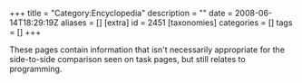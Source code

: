 +++
title = "Category:Encyclopedia"
description = ""
date = 2008-06-14T18:29:19Z
aliases = []
[extra]
id = 2451
[taxonomies]
categories = []
tags = []
+++

These pages contain information that isn't necessarily appropriate for the side-to-side comparison seen on task pages, but still relates to programming.

